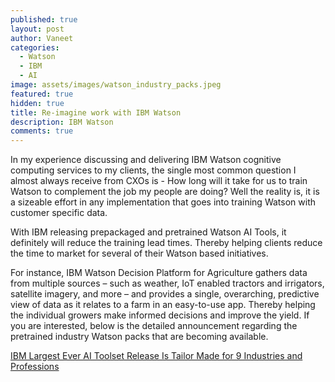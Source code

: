 ```yaml
---
published: true
layout: post
author: Vaneet
categories:
  - Watson
  - IBM
  - AI
image: assets/images/watson_industry_packs.jpeg
featured: true
hidden: true
title: Re-imagine work with IBM Watson
description: IBM Watson
comments: true
---
```

In my experience discussing and delivering IBM Watson cognitive computing services to my clients, the single most common question I almost always receive from CXOs is - How long will it take for us to train Watson to complement the job my people are doing? Well the reality is, it is a sizeable effort in any implementation that goes into training Watson with customer specific data. 

With IBM releasing prepackaged and pretrained Watson AI Tools, it definitely will reduce the training lead times. Thereby helping clients reduce the time to market for several of their Watson based initiatives. 

For instance, IBM Watson Decision Platform for Agriculture gathers data from multiple sources – such as weather, IoT enabled tractors and irrigators, satellite imagery, and more – and provides a single, overarching, predictive view of data as it relates to a farm in an easy-to-use app. Thereby helping the individual growers make informed decisions and improve the yield. If you are interested, below is the detailed announcement regarding the pretrained industry Watson packs that are becoming available. 

[ IBM Largest Ever AI Toolset Release Is Tailor Made for 9 Industries and Professions](https://newsroom.ibm.com/2018-09-24-IBM-Largest-Ever-AI-Toolset-Release-Is-Tailor-Made-for-9-Industries-and-Professions?_lrsc=c149dd50-eb9b-49d5-9f50-ac20cc0e532e)
